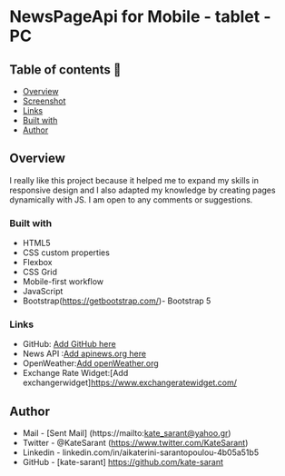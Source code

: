 # NewsPageApi for Mobile - tablet - PC

## Table of contents  🚀

  - [Overview](#overview)
  - [Screenshot](#screenshot)
  - [Links](#links)
  - [Built with](#built-with)
  - [Author](#author)

## Overview

I really like this project because it helped me to expand my skills in responsive design and I also adapted my knowledge by creating pages dynamically with JS. I am open to any comments or suggestions.

### Built with

- HTML5
- CSS custom properties
- Flexbox
- CSS Grid
- Mobile-first workflow
- JavaScript
- Bootstrap(https://getbootstrap.com/)- Bootstrap 5

### Links
- GitHub: [Add GitHub here](https://github.com/kate-sarant/NewsPageApi)
- News API :[Add apinews.org here](https://newsapi.org)
- OpenWeather:[Add openWeather.org](https://openweather.org)
- Exchange Rate Widget:[Add exchangerwidget]https://www.exchangeratewidget.com/

## Author
- Mail - [Sent Mail] (https://mailto:kate_sarant@yahoo.gr)
- Twitter - @KateSarant (https://www.twitter.com/KateSarant)
- Linkedin - linkedin.com/in/aikaterini-sarantopoulou-4b05a51b5
- GitHub - [kate-sarant] https://github.com/kate-sarant
